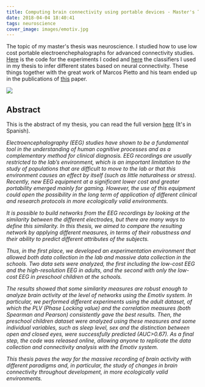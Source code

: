 ```yaml
---
title: Computing brain connectivity using portable devices - Master's Thesis
date: 2018-04-04 18:40:41
tags: neuroscience
cover_image: images/emotiv.jpg
---
```


The topic of my master's thesis was neuroscience. I studied how to use low cost portable electroenchephalographs for advanced  connectivity studies. [Here](https://github.com/mathigatti/EmotivExperiments) is the code for the experiments I coded and [here](https://github.com/mathigatti/EmotivClassifier) the classifiers I used in my thesis to infer different states based on neural connectivity. These things together with the great work of Marcos Pietto and his team ended up in the publications of [this](https://www.ncbi.nlm.nih.gov/pubmed/30475814) paper.

![](emotiv.jpg)

## Abstract

This is the abstract of my thesis, you can read the full version [here](http://dc.sigedep.exactas.uba.ar/media/academic/grade/thesis/Tesis_Mathias_Gatti.pdf) (It's in Spanish).

<i>
Electroencephalography (EEG) studies have shown to be a fundamental tool in the understanding of human cognitive processes and as a complementary method for clinical diagnosis. EEG recordings are usually restricted to the lab’s environment, which is an important limitation to the study of populations that are difficult to move to the lab or that this environment causes an effect by itself (such as little naturalness or stress). Recently, new EEG equipment at a significant lower cost and greater portability emerged mainly for gaming. However, the use of this equipment could open the possibility in the long term of application of different clinical and research protocols in more ecologically valid environments.

It is possible to build networks from the EEG recordings by looking at the similarity between the different electrodes, but there are many ways to define this similarity. In this thesis, we aimed to compare the resulting network by applying different measures, in terms of their robustness and their ability to predict different attributes of the subjects.

Thus, in the first place, we developed an experimentation environment that allowed both data collection in the lab and massive data collection in the schools. Two data sets were analyzed, the first including the low-cost EEG and the high-resolution EEG in adults, and the second with only the low-cost EEG in preschool children at the schools.

The results showed that some similarity measures are robust enough to analyze brain activity at the level of networks using the Emotiv system. In particular, we performed different experiments using the adult dataset, of which the PLV (Phase Locking value) and the correlation measures (both Spearman and Pearson) consistently gave the best results. Then, the preschool children dataset were analyzed using these measures and some individual variables, such as sleep level, sex and the distinction between open and closed eyes, were successfully predicted (AUC>0.67). As a final step, the code was released online, allowing anyone to replicate the data collection and connectivity analysis with the Emotiv system.

This thesis paves the way for the massive recording of brain activity with different paradigms and, in particular, the study of changes in brain connectivity throughout development, in more ecologically valid environments.
</i>